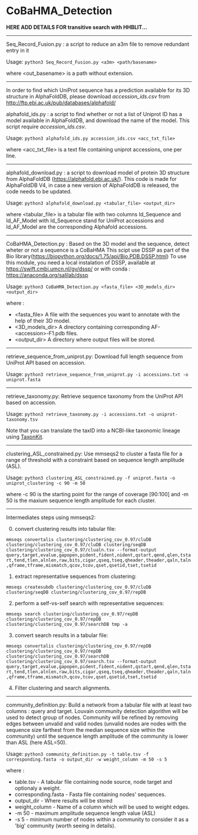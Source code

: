 # CoBaHMA_Detection

**HERE ADD DETAILS FOR transitive search with HHBLIT...**

---

Seq_Record_Fusion.py : a script to reduce an a3m file to remove redundant entry in it

Usage: `python3 Seq_Record_Fusion.py <a3m> <path/basename>`

where <out_basename> is a path without extension.

---

In order to find which UniProt sequence has a prediction available for its 3D structure in AlphaFoldDB, please download *accession_ids.csv* from http://ftp.ebi.ac.uk/pub/databases/alphafold/

alphafold_ids.py : a script to find whether or not a list of Uniprot ID has a model available in AlphaFoldDB, and download the name of the model. This script require *accession_ids.csv*.

Usage: `python3 alphafold_ids.py accession_ids.csv <acc_txt_file>`

where <acc_txt_file> is a text file containing uniprot accessions, one per line.

---

alphafold_download.py : a script to download model of protein 3D structure from AlphaFoldDB (https://alphafold.ebi.ac.uk/). This code is made for AlphaFoldDB V4, in case a new version of AlphaFoldDB is released, the code needs to be updated.

Usage: `python3 alphafold_download.py <tabular_file> <output_dir>`

where <tabular_file> is a tabular file with two columns Id_Sequence and Id_AF_Model with Id_Sequence stand for UniProt accessions and Id_AF_Model are the corresponding Alphafold accessions.

---

CoBaHMA_Detection.py : Based on the 3D model and the sequence, detect wheter or not a sequence is a CoBaHMA
This scipt use DSSP as part of the Bio library(https://biopython.org/docs/1.75/api/Bio.PDB.DSSP.html)
To use this module, you need a local instalation of DSSP, available at https://swift.cmbi.umcn.nl/gv/dssp/ or with conda : https://anaconda.org/salilab/dssp

Usage: `python3 CoBaHMA_Detection.py <fasta_file> <3D_models_dir> <output_dir>`

where :
- <fasta_file> A file with the sequences you want to annotate with the help of their 3D model.
- <3D_models_dir> A directory containing corresponding AF-\<accession\>-F1.pdb files.
- <output_dir> A directory where output files will be stored.


---

retrieve_sequence_from_uniprot.py: Download full length sequence from UniProt API based on accession.

Usage: `python3 retrieve_sequence_from_uniprot.py -i accessions.txt -o uniprot.fasta` 

---

retrieve_taxonomy.py: Retrieve sequence taxonomy from the UniProt API based on accession.

Usage: `python3 retrieve_taxonomy.py -i accessions.txt -o uniprot-taxonomy.tsv` 

Note that you can translate the taxID into a NCBI-like taxonomic lineage using [TaxonKit](https://github.com/shenwei356/taxonkit).

---

clustering_ASL_constrained.py: Use mmseqs2 to cluster a fasta file for a range of threshold with a constraint based on sequence length amplitude (ASL).

Usage: `python3 clustering_ASL_constrained.py -f uniprot.fasta -o uniprot_clustering -c 90 -m 50`

where -c 90 is the starting point for the range of coverage [90:100] and -m 50 is the maxium sequence length amplitude for each cluster.

---

Intermediates steps using mmseqs2:

0) convert clustering results into tabular file:

```mmseqs convertalis clustering/clustering_cov_0.97/cluDB clustering/clustering_cov_0.97/cluDB clustering/seqDB clustering/clustering_cov_0.97/clualn.tsv --format-output query,target,evalue,gapopen,pident,fident,nident,qstart,qend,qlen,tstart,tend,tlen,alnlen,raw,bits,cigar,qseq,tseq,qheader,theader,qaln,taln,qframe,tframe,mismatch,qcov,tcov,qset,qsetid,tset,tsetid```


1) extract representative sequences from clustering:

```mmseqs createsubdb clustering/clustering_cov_0.97/cluDB clustering/seqDB clustering/clustering_cov_0.97/repDB```

2) perform a self-vs-self search with representative sequences:

```mmseqs search clustering/clustering_cov_0.97/repDB clustering/clustering_cov_0.97/repDB  clustering/clustering_cov_0.97/searchDB tmp -a```

3) convert search results in a tabular file:

```mmseqs convertalis clustering/clustering_cov_0.97/repDB clustering/clustering_cov_0.97/repDB clustering/clustering_cov_0.97/searchDB clustering/clustering_cov_0.97/search.tsv --format-output query,target,evalue,gapopen,pident,fident,nident,qstart,qend,qlen,tstart,tend,tlen,alnlen,raw,bits,cigar,qseq,tseq,qheader,theader,qaln,taln,qframe,tframe,mismatch,qcov,tcov,qset,qsetid,tset,tsetid```

4) Filter clustering and search alignments.
---

community_definition.py: Build a network from a tabular file with at least two columns : query and target. Louvain community detection algorithm will be used to detect group of nodes. Community will be refined by removing edges between unvalid and valid nodes (unvalid nodes are nodes with the sequence size farthest from the median sequence size within the community) until the sequence length amplitude of the community is lower than ASL (here ASL=50).

Usage: `python3 community_definition.py -t table.tsv -f corresponding.fasta -o output_dir -w weight_column -m 50 -s 5`

where :
- table.tsv - A tabular file containing node source, node target and optionaly a weight.
- corresponding.fasta - Fasta file containing nodes' sequences.
- output_dir - Where results will be stored
- weight_column - Name of a column which will be used to weight edges.
- -m 50 - maximum amplitude sequence length value (ASL)
- -s 5 - minimum number of nodes within a community to consider it as a 'big' community (worth seeing in details).